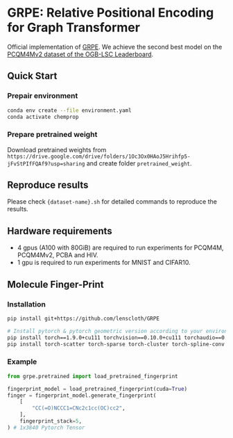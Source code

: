 # GRPE: Relative Positional Encoding for Graph Transformer

Official implementation of [GRPE](https://arxiv.org/abs/2201.12787). 
We achieve the second best model on the [PCQM4Mv2 dataset of the OGB-LSC Leaderboard](https://ogb.stanford.edu/docs/lsc/leaderboards/).


## Quick Start

### Prepair environment
```bash
conda env create --file environment.yaml
conda activate chemprop
```

### Prepare pretrained weight
Download pretrained weights from ```https://drive.google.com/drive/folders/1Oc3Ox0HAoJ5Hrihfp5-jFvStPIfFQAf9?usp=sharing```
and create folder ```pretrained_weight```.


## Reproduce results

Please check ```{dataset-name}.sh``` for detailed commands to reproduce the results.


## Hardware requirements

* 4 gpus (A100 with 80GiB) are required to run experiments for PCQM4M, PCQM4Mv2, PCBA and HIV.
* 1 gpu is required to run experiments for MNIST and CIFAR10.


## Molecule Finger-Print

### Installation
```bash
pip install git+https://github.com/lenscloth/GRPE

# Install pytorch & pytorch geometric version according to your environment
pip install torch==1.9.0+cu111 torchvision==0.10.0+cu111 torchaudio==0.9.0 -f https://download.pytorch.org/whl/torch_stable.html
pip install torch-scatter torch-sparse torch-cluster torch-spline-conv torch-geometric -f https://data.pyg.org/whl/torch-1.9.0+cpu.html
```

### Example
```python
from grpe.pretrained import load_pretrained_fingerprint

fingerprint_model = load_pretrained_fingerprint(cuda=True)
finger = fingerprint_model.generate_fingerprint(
    [
        "CC(=O)NCCC1=CNc2c1cc(OC)cc2",
    ],
    fingerprint_stack=5,
) # 1x3840 Pytorch Tensor

```

